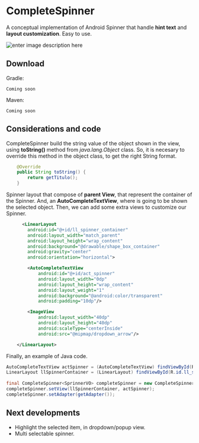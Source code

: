 CompleteSpinner
=======

A conceptual implementation of Android Spinner that handle **hint text** and **layout customization**. Easy to use.

![enter image description here](http://oi62.tinypic.com/2rfsufq.jpg)

Download
--------

Gradle:

    Coming soon

Maven:

    Coming soon

Considerations and code
--------

CompleteSpinner build the string value of the object shown in the view, using **toString()** method from *java.lang.Object* class. So, it is necesary to override this method in the object class, to get the right String format.
```java
    @Override
    public String toString() {
        return getTitulo();
    }
```
 
 
Spinner layout that compose of **parent View**, that represent the container of the Spinner. And, an **AutoCompleteTextView**, where is going to be shown the selected object. Then, we can add some extra views to customize our Spinner.
```xml
      <LinearLayout
        android:id="@+id/ll_spinner_container"
        android:layout_width="match_parent"
        android:layout_height="wrap_content"
        android:background="@drawable/shape_box_container"
        android:gravity="center"
        android:orientation="horizontal">

        <AutoCompleteTextView
            android:id="@+id/act_spinner"
            android:layout_width="0dp"
            android:layout_height="wrap_content"
            android:layout_weight="1"
            android:background="@android:color/transparent"
            android:padding="10dp"/>

        <ImageView
            android:layout_width="40dp"
            android:layout_height="40dp"
            android:scaleType="centerInside"
            android:src="@mipmap/dropdown_arrow"/>

    </LinearLayout>
```

Finally, an example of Java code.
```java
AutoCompleteTextView actSpinner = (AutoCompleteTextView) findViewById(R.id.act_spinner);
LinearLayout llSpinnerContainer = (LinearLayout) findViewById(R.id.ll_spinner_container);
        
final CompleteSpinner<SprinnerVO> completeSpinner = new CompleteSpinner<SprinnerVO>(this, SpinnerMode.MODE_POPUP);
completeSpinner.setView(llSpinnerContainer, actSpinner);
completeSpinner.setAdapter(getAdapter());
```

Next developments
--------

- Highlight the selected item, in dropdown/popup view.
- Multi selectable spinner.
